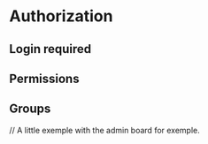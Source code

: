 # Authorization

## Login required

## Permissions

## Groups

// A little exemple with the admin board for exemple.